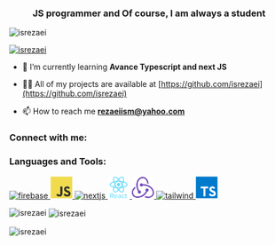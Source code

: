 <h3 align="center">JS programmer and Of course, I am always a student</h3>

<p align="left"> <img src="https://komarev.com/ghpvc/?username=isrezaei&label=Profile%20views&color=0e75b6&style=flat" alt="isrezaei" /> </p>

<p align="left"> <a href="https://github.com/ryo-ma/github-profile-trophy"><img src="https://github-profile-trophy.vercel.app/?username=isrezaei" alt="isrezaei" /></a> </p>

- 🌱 I’m currently learning **Avance Typescript and next JS**

- 👨‍💻 All of my projects are available at [https://github.com/isrezaei](https://github.com/isrezaei)

- 📫 How to reach me **rezaeiism@yahoo.com**

<h3 align="left">Connect with me:</h3>
<p align="left">
</p>

<h3 align="left">Languages and Tools:</h3>
<p align="left"> <a href="https://firebase.google.com/" target="_blank" rel="noreferrer"> <img src="https://www.vectorlogo.zone/logos/firebase/firebase-icon.svg" alt="firebase" width="40" height="40"/> </a> <a href="https://developer.mozilla.org/en-US/docs/Web/JavaScript" target="_blank" rel="noreferrer"> <img src="https://raw.githubusercontent.com/devicons/devicon/master/icons/javascript/javascript-original.svg" alt="javascript" width="40" height="40"/> </a> <a href="https://nextjs.org/" target="_blank" rel="noreferrer"> <img src="https://cdn.worldvectorlogo.com/logos/nextjs-2.svg" alt="nextjs" width="40" height="40"/> </a> <a href="https://reactjs.org/" target="_blank" rel="noreferrer"> <img src="https://raw.githubusercontent.com/devicons/devicon/master/icons/react/react-original-wordmark.svg" alt="react" width="40" height="40"/> </a> <a href="https://redux.js.org" target="_blank" rel="noreferrer"> <img src="https://raw.githubusercontent.com/devicons/devicon/master/icons/redux/redux-original.svg" alt="redux" width="40" height="40"/> </a> <a href="https://tailwindcss.com/" target="_blank" rel="noreferrer"> <img src="https://www.vectorlogo.zone/logos/tailwindcss/tailwindcss-icon.svg" alt="tailwind" width="40" height="40"/> </a> <a href="https://www.typescriptlang.org/" target="_blank" rel="noreferrer"> <img src="https://raw.githubusercontent.com/devicons/devicon/master/icons/typescript/typescript-original.svg" alt="typescript" width="40" height="40"/> </a> </p>

<p><img align="left" src="https://github-readme-stats.vercel.app/api/top-langs?username=isrezaei&show_icons=true&locale=en&layout=compact" alt="isrezaei" /></p>

<p>&nbsp;<img align="center" src="https://github-readme-stats.vercel.app/api?username=isrezaei&show_icons=true&locale=en" alt="isrezaei" /></p>

<p><img align="center" src="https://github-readme-streak-stats.herokuapp.com/?user=isrezaei&" alt="isrezaei" /></p>
